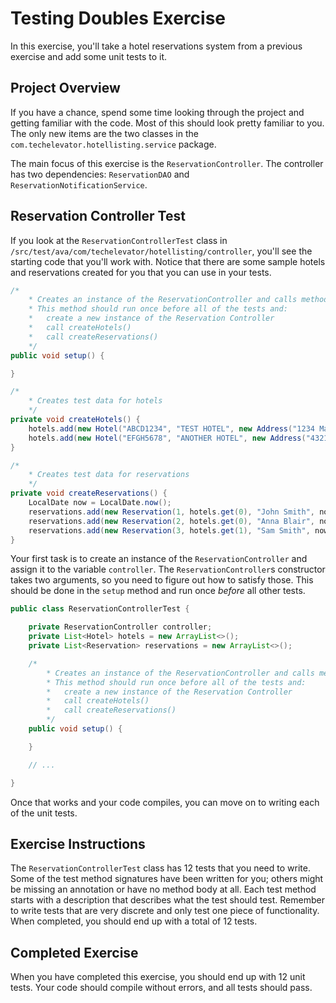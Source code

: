 # Testing Doubles Exercise

In this exercise, you'll take a hotel reservations system from a previous exercise and add some unit tests to it.

## Project Overview

If you have a chance, spend some time looking through the project and getting familiar with the code. Most of this should look pretty familiar to you. The only new items are the two classes in the `com.techelevator.hotellisting.service` package. 

The main focus of this exercise is the `ReservationController`. The controller has two dependencies: `ReservationDAO` and `ReservationNotificationService`.

## Reservation Controller Test

If you look at the `ReservationControllerTest` class in `/src/test/ava/com/techelevator/hotellisting/controller`, you'll see the starting code that you'll work with. Notice that there are some sample hotels and reservations created for you that you can use in your tests.

```java
/*
    * Creates an instance of the ReservationController and calls methods to set up hotel and reservation data.
    * This method should run once before all of the tests and:
    *   create a new instance of the Reservation Controller
    *   call createHotels()
    *   call createReservations()
    */
public void setup() {

}

/*
    * Creates test data for hotels
    */
private void createHotels() {
    hotels.add(new Hotel("ABCD1234", "TEST HOTEL", new Address("1234 Main St", "", "Cleveland", "OH", "44113"), 3, 15, 99, ""));
    hotels.add(new Hotel("EFGH5678", "ANOTHER HOTEL", new Address("4321 Main St", "", "Cleveland", "OH", "44113"), 3, 15, 99, ""));
}

/*
    * Creates test data for reservations
    */
private void createReservations() {
    LocalDate now = LocalDate.now();
    reservations.add(new Reservation(1, hotels.get(0), "John Smith", now, now.plusDays(3), 2, "johnsmith@gmail.com"));
    reservations.add(new Reservation(2, hotels.get(0), "Anna Blair", now, now.plusDays(1), 1, "annablair@gmail.com"));
    reservations.add(new Reservation(3, hotels.get(1), "Sam Smith", now, now.plusDays(7), 1, "samsmith@gmail.com"));
}
```

Your first task is to create an instance of the `ReservationController` and assign it to the variable `controller`. The `ReservationController`s constructor takes two arguments, so you need to figure out how to satisfy those. This should be done in the `setup` method and run once *before* all other tests.

```java
public class ReservationControllerTest {

    private ReservationController controller;
    private List<Hotel> hotels = new ArrayList<>();
    private List<Reservation> reservations = new ArrayList<>();

    /*
        * Creates an instance of the ReservationController and calls methods to set up hotel and reservation data.
        * This method should run once before all of the tests and:
        *   create a new instance of the Reservation Controller
        *   call createHotels()
        *   call createReservations()
        */
    public void setup() {

    }

    // ...

}
```

Once that works and your code compiles, you can move on to writing each of the unit tests.

## Exercise Instructions

The `ReservationControllerTest` class has 12 tests that you need to write. Some of the test method signatures have been written for you; others might be missing an annotation or have no method body at all. Each test method starts with a description that describes what the test should test. Remember to write tests that are very discrete and only test one piece of functionality. When completed, you should end up with a total of 12 tests.

## Completed Exercise

When you have completed this exercise, you should end up with 12 unit tests. Your code should compile without errors, and all tests should pass.
